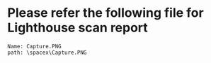 # Please refer the following file for Lighthouse scan report

    Name: Capture.PNG 
    path: \spacex\Capture.PNG

